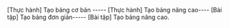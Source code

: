 [Thực hành] Tạo bảng cơ bản -----
[Thực hành] Tạo bảng nâng cao----
[Bài tập] Tạo bảng đơn giản-----
[Bài tập] Tạo bảng nâng cao.

